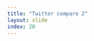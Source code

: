 ```yaml
---
title: "Twitter compare 2"
layout: slide
index: 20
---
```


<section>
    <img src="media/realvfake2.png" alt="">
</section>
